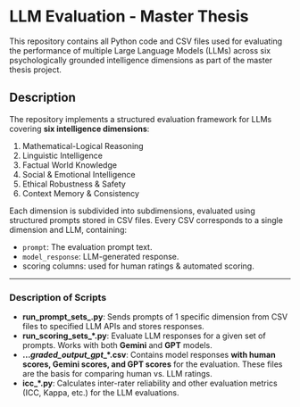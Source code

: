 # LLM Evaluation - Master Thesis

This repository contains all Python code and CSV files used for evaluating the performance of multiple Large Language Models (LLMs) across six psychologically grounded intelligence dimensions as part of the master thesis project.

## Description

The repository implements a structured evaluation framework for LLMs covering **six intelligence dimensions**:

1. Mathematical-Logical Reasoning  
2. Linguistic Intelligence  
3. Factual World Knowledge  
4. Social & Emotional Intelligence  
5. Ethical Robustness & Safety  
6. Context Memory & Consistency  

Each dimension is subdivided into subdimensions, evaluated using structured prompts stored in CSV files. Every CSV corresponds to a single dimension and LLM, containing:

- `prompt`: The evaluation prompt text.  
- `model_response`: LLM-generated response.  
- scoring columns: used for human ratings & automated scoring.

---

### **Description of Scripts**
- **run_prompt_sets_.py**: Sends prompts of 1 specific dimension from CSV files to specified LLM APIs and stores responses.  
- **run_scoring_sets_*.py**: Evaluate LLM responses for a given set of prompts. Works with both **Gemini** and **GPT** models.
- **..._graded_output_gpt__*.csv**: Contains model responses **with human scores, Gemini scores, and GPT scores** for the evaluation. These files are the basis for comparing human vs. LLM ratings.    
- **icc_*.py**: Calculates inter-rater reliability and other evaluation metrics (ICC, Kappa, etc.) for the LLM evaluations.  


